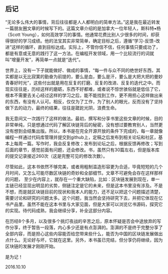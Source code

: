 后记
----

“无论多么伟大的事情，背后往往都是人人都明白的简单方法。”这是我在最近转发一篇朋友圈文章的时候写下的。这篇文章介绍的是加拿大一位年轻人，斯科特▪杨（Scott Young），如何高效学习的事情。他通常花费比别人少很多的时间，却获得很好的学习成绩。他的法宝其实非常简单，确定目标之后，遵循“学习-反馈-改进”这样的循环，直到目标达成。实际上，不管你信不信，任何事情只要成功了，都是有意或无意的践行了这一方法。在编程开发领域，用一个比较流行的词就叫“增量开发”，再简单一点就是“迭代”。

世界上，没有一下子就能做好、做成的事情，“每一件与众不同的绝世好东西，其实都是以无比寂寞的勤奋为前提的，要么是血，要么是汗，要么是大把大把的曼妙青春好时光”，这些付出就是用在反复的打磨、反复的改进、反复的迭代之中。而现实往往是，历经这样的磨砺，东西不好都难，或者说不惊世骇俗就是低估了它，根本不需要去关心经过这样的学习之后，能不能找到工作，更不用担心这样做出来的东西，有没有人认可。相反，仅仅为了工作，为了别人的眼光，反而没有了坚持做下去的动力，最终的结果，往往是蹉跎光阴，浪费生命。

我无意间又一次践行了这样的做法。最初，撰写和分享书里这些文章的时候，目的非常单纯，只是想通过代码了解区块链背后的秘密，没有想过要教育别人，当然更没有想到会结集出版。所以，本书是在完全开源开放的条件下完成的，每一章就像编程一样通过代码库管理并提交到github上，定稿之后发布到相关论坛和社区，基本上每周一篇。写作时，我会反复修改；发布到论坛之后，根据反馈再修改；写到后面的章节，感觉前面有问题，还会修改。书，虽然只有30篇左右，但是版本库的提交记录接近260次（这是完整可见的修改次数）。

尽管如此，这本书依然不够完美，或者用粗制滥造形容更为合适，毕竟短短的几个月时间，又怎么可能尽数区块链的奇妙和全部细节。文章不可避免会存在这样那样的问题， 至少在内容上，就存在一个重大缺陷，比如：区块链发展到现在，单一主链已经显现出明显的劣势，侧链注定是它的未来，但是这本书里没有涉及。不是不想，而是就区块链目前的现状和我本人的能力，还不足以把这个问题描述清楚，需要讨论和研究的问题太多。这个问题，我当然会坚持研究下去，并把它体现在亿书产品里。虽然不能在这本书里与大家见面，但是大家可以浏览亿书源码，探究它的实现。待代码成熟，我会继续分享，补全这部分内容。

在历经8个多月，以及很多个挑灯夜战的辛苦之后，原本怀疑是否会中途放弃的写作分享，终于暂告一段落，内心多少还是有点澎湃的。澎湃的不是终于完整分享了全部内容，而是担心这些内容能否给您带来些什么，能否为中国的区块链发展做出点什么。无论好与坏，它就在这里。另外，本书虽已完结，但分享仍将继续，因为区块链的发展才刚刚开始。

是为记！

2016.10.10
